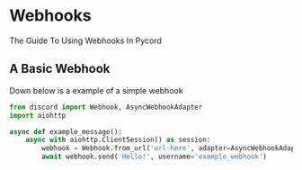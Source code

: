 # Webhooks
The Guide To Using Webhooks In Pycord

## A Basic Webhook

Down below is a example of a simple webhook
```py
from discord import Webhook, AsyncWebhookAdapter
import aiohttp

async def example_message():
    async with aiohttp.ClientSession() as session:
        webhook = Webhook.from_url('url-here', adapter=AsyncWebhookAdapter(session))
        await webhook.send('Hello!', username='example_webhook')
```